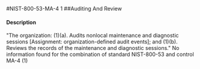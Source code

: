 #NIST-800-53-MA-4 1
##Auditing And Review
#### Description
"The organization:
   (1)(a).  Audits nonlocal maintenance and diagnostic sessions [Assignment: organization-defined audit events]; and
   (1)(b).  Reviews the records of the maintenance and diagnostic sessions."
No information found for the combination of standard NIST-800-53 and control MA-4 (1)
